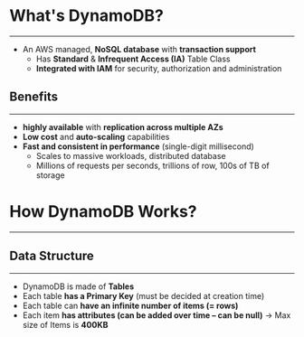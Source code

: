 # What's DynamoDB?
---

* An AWS managed, **NoSQL database** with **transaction support**
	* Has **Standard** & **Infrequent Access (IA)** Table Class
	* **Integrated with IAM** for security, authorization and administration

## Benefits
---

* **highly available** with **replication across multiple AZs**
* **Low cost** and **auto-scaling** capabilities
* **Fast and consistent in performance** (single-digit millisecond)
	* Scales to massive workloads, distributed database
	* Millions of requests per seconds, trillions of row, 100s of TB of storage

# How DynamoDB Works?
---

## Data Structure
---

* DynamoDB is made of **Tables**
* Each table **has a Primary Key** (must be decided at creation time)
* Each table can **have an infinite number of items (= rows)**
* Each item **has attributes (can be added over time – can be null)** -> Max size of Items is **400KB**